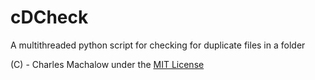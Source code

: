 # cDCheck
A multithreaded python script for checking for duplicate files in a folder

(C) - Charles Machalow under the [MIT License](http://opensource.org/licenses/MIT)
